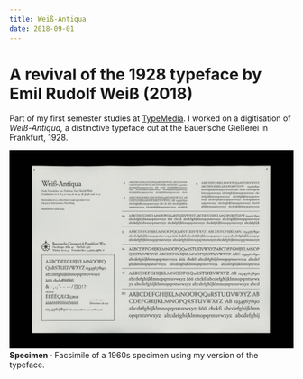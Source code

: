 ```yaml
---
title: Weiß-Antiqua
date: 2018-09-01
---
```

# A revival of the 1928 typeface by Emil Rudolf Weiß (2018)

Part of my first semester studies at [TypeMedia](https://typemedia.org). I worked on a digitisation of _Weiß-Antiqua,_ a distinctive typeface cut at the Bauer’sche Gießerei in Frankfurt, 1928.

![Weiß-Antiqua Specimen](/media/weiss-bauer_01.jpg)
__Specimen__ · Facsimile of a 1960s specimen using my version of the typeface.